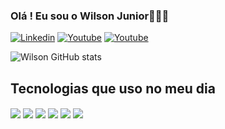 ### Olá ! Eu sou o Wilson Junior👋👩‍💻

[![Linkedin](https://img.shields.io/badge/LinkedIn-0077B5?style=for-the-badge&logo=linkedin&logoColor=white)](https://www.linkedin.com/in/wilson-junior-96a731162)
[![Youtube](https://img.shields.io/badge/YouTube-FF0000?style=for-the-badge&logo=youtube&logoColor=white)](https://www.youtube.com/@wilsonjuniordev)
[![Youtube](https://img.shields.io/badge/-Hackerrank-2EC866?style=for-the-badge&logo=HackerRank&logoColor=white)](https://www.hackerrank.com/wilsonjunior)


![Wilson GitHub stats](https://github-readme-stats.vercel.app/api?username=wilsonjuniordeveloper&show_icons=true&theme=dark)

## Tecnologias que uso no meu dia

<div style="display: inline_block">
  <img src="https://img.shields.io/badge/JavaScript-F7DF1E?style=for-the-badge&logo=javascript&logoColor=black" align="center">
  <img src="https://img.shields.io/badge/CSS-239120?&style=for-the-badge&logo=css3&logoColor=white" align="center">
  <img src="https://img.shields.io/badge/TypeScript-007ACC?style=for-the-badge&logo=typescript&logoColor=white" align="center">
  <img src="https://img.shields.io/badge/React-20232A?style=for-the-badge&logo=react&logoColor=61DAFB" align="center">
  <img src="https://img.shields.io/badge/Node.js-43853D?style=for-the-badge&logo=node.js&logoColor=white" align="center">
  <img src="https://img.shields.io/badge/HTML5-E34F26?style=for-the-badge&logo=html5&logoColor=white" align="center">
</div>
